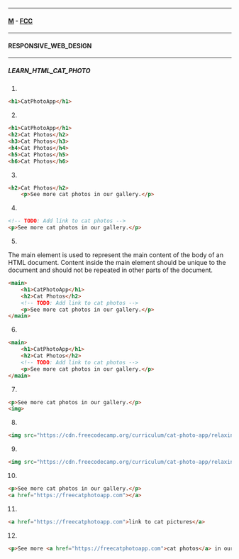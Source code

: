 
---

#### [M](https://github.com/ttltrk/TTT/blob/master/menu.md) - [FCC](https://github.com/ttltrk/TTT/tree/master/FCC/FCC.md)

---

#### RESPONSIVE_WEB_DESIGN

---

##### LEARN_HTML_CAT_PHOTO

1.

```html
<h1>CatPhotoApp</h1>
```

2. 

```html
<h1>CatPhotoApp</h1>
<h2>Cat Photos</h2>
<h3>Cat Photos</h3>
<h4>Cat Photos</h4>
<h5>Cat Photos</h5>
<h6>Cat Photos</h6>
```

3.

```html
<h2>Cat Photos</h2>
    <p>See more cat photos in our gallery.</p>
```

4.

```html
<!-- TODO: Add link to cat photos -->
<p>See more cat photos in our gallery.</p>
```

5.

The main element is used to represent the main content of the body of an HTML document. Content inside the main element should be unique to the document and should not be repeated in other parts of the document.

```html
<main>  
    <h1>CatPhotoApp</h1>
    <h2>Cat Photos</h2>
    <!-- TODO: Add link to cat photos -->
    <p>See more cat photos in our gallery.</p>
</main>   
```

6.

```html
<main>
    <h1>CatPhotoApp</h1>
    <h2>Cat Photos</h2>
    <!-- TODO: Add link to cat photos -->
    <p>See more cat photos in our gallery.</p>
</main>
```

7.

```html
<p>See more cat photos in our gallery.</p>
<img>
```

8.

```html
<img src="https://cdn.freecodecamp.org/curriculum/cat-photo-app/relaxing-cat.jpg">
```

9.

```html
<img src="https://cdn.freecodecamp.org/curriculum/cat-photo-app/relaxing-cat.jpg" alt="A cute orange cat lying on its back">
```

10.

```html
<p>See more cat photos in our gallery.</p>
<a href="https://freecatphotoapp.com"></a>
```

11.

```html
<a href="https://freecatphotoapp.com">link to cat pictures</a>
```

12.

```html
<p>See more <a href="https://freecatphotoapp.com">cat photos</a> in our gallery.</p>
```

```html

```

```html

```

```html

```

```html

```

```html

```